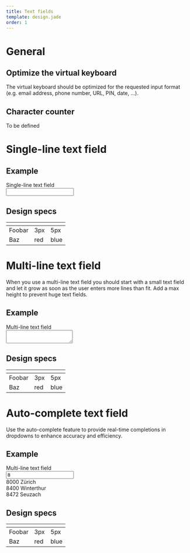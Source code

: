 ```yaml
---
title: Text fields
template: design.jade
order: 1
---
```


# General

## Optimize the virtual keyboard

The virtual keyboard should be optimized for the requested input format (e.g. email address, phone number, URL, PIN, date, ...).

## Character counter

To be defined

# Single-line text field

## Example

<div class="form">
  <div class="form__group">
    <label class="form__group__label">Single-line text field</label>
    <div class="form__group__control">
      <input type="text" class="control control--input"/>
    </div>
  </div>
</div>

## Design specs

|    | <i class="icon icon--mobile" ></i> | <i class="icon icon--desktop" ></i> |
| -- | -- | -- |
| Foobar | <div class="table__item__info__content__label" ><i class="icon icon--mobile" ></i></div> 3px | <div class="table__item__info__content__label" ><i class="icon icon--desktop" ></i></div> 5px |
| Baz | <div class="table__item__info__content__label" ><i class="icon icon--mobile" ></i></div> red | <div class="table__item__info__content__label" ><i class="icon icon--desktop" ></i></div> blue |


# Multi-line text field

When you use a multi-line text field you should start with a small text field and let it grow
as soon as the user enters more lines than fit. Add a max height to prevent huge text fields.

## Example

<div class="form">
  <div class="form__group">
    <label class="form__group__label">Multi-line text field</label>
    <div class="form__group__control">
      <textarea type="text" class="control control--textarea"></textarea>
    </div>
  </div>
</div>

## Design specs

|    | <i class="icon icon--mobile" ></i> | <i class="icon icon--desktop" ></i> |
| -- | -- | -- |
| Foobar | <div class="table__item__info__content__label" ><i class="icon icon--mobile" ></i></div> 3px | <div class="table__item__info__content__label" ><i class="icon icon--desktop" ></i></div> 5px |
| Baz | <div class="table__item__info__content__label" ><i class="icon icon--mobile" ></i></div> red | <div class="table__item__info__content__label" ><i class="icon icon--desktop" ></i></div> blue |


# Auto-complete text field

Use the auto-complete feature to provide real-time completions in dropdowns to enhance
accuracy and efficiency.

## Example

<div class="form">
  <div class="form__group">
    <label class="form__group__label">Multi-line text field</label>
    <div class="form__group__control">
      <div class="autocomplete">
        <input type="text" value="8" class="control control--input"/>
        <div style="position: relative;" class="autocomplete-container">
          <div class="autocomplete-item">8000 Zürich</div>
          <div class="autocomplete-item autocomplete-item--selected">8400 Winterthur</div>
          <div class="autocomplete-item">8472 Seuzach</div>
        </div>
      </div>
    </div>
  </div>
</div>

## Design specs

|    | <i class="icon icon--mobile" ></i> | <i class="icon icon--desktop" ></i> |
| -- | -- | -- |
| Foobar | <div class="table__item__info__content__label" ><i class="icon icon--mobile" ></i></div> 3px | <div class="table__item__info__content__label" ><i class="icon icon--desktop" ></i></div> 5px |
| Baz | <div class="table__item__info__content__label" ><i class="icon icon--mobile" ></i></div> red | <div class="table__item__info__content__label" ><i class="icon icon--desktop" ></i></div> blue |

